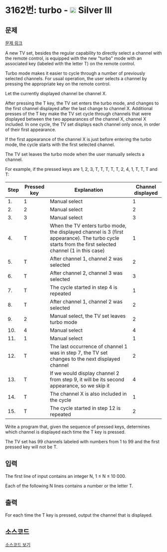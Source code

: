 # 3162번: turbo - <img src="https://static.solved.ac/tier_small/8.svg" style="height:20px" /> Silver III

<!-- performance -->

<!-- 문제 제출 후 깃허브에 푸시를 했을 때 제출한 코드의 성능이 입력될 공간입니다.-->

<!-- end -->

## 문제

[문제 링크](https://boj.kr/3162)


<p>A new TV set, besides the regular capability to directly select a channel with the remote control, is equipped with the new "turbo" mode with an associated key (labeled with the letter T) on the remote control.&nbsp;</p>

<p>Turbo mode makes it easier to cycle through a number of previously selected channels. For usual operation, the user selects a channel by pressing the appropriate key on the remote control.&nbsp;</p>

<p>Let the currently displayed channel be channel X.&nbsp;</p>

<p>After pressing the T key, the TV set enters the turbo mode, and changes to the first channel displayed after the last change to channel X. Additional presses of the T key make the TV set cycle through channels that were displayed between the two appearances of the channel X, channel X included. In one cycle, the TV set displays each channel only once, in order of their first appearance.&nbsp;</p>

<p>If the first appearance of the channel X is just before entering the turbo mode, the cycle starts with the first selected channel.&nbsp;</p>

<p>The TV set leaves the turbo mode when the user manually selects a channel.&nbsp;</p>

<p>For example, if the pressed keys are 1, 2, 3, T, T, T, T, T, 2, 4, 1, T, T, T and T:&nbsp;</p>

<table class="table table-bordered">
<thead>
<tr>
<th>Step</th>
<th>Pressed key</th>
<th>Explanation</th>
<th>Channel displayed</th>
</tr>
</thead>
<tbody>
<tr>
<td>1.</td>
<td>1</td>
<td>Manual select</td>
<td>1</td>
</tr>
<tr>
<td>2.</td>
<td>2</td>
<td>Manual select</td>
<td>2</td>
</tr>
<tr>
<td>3.</td>
<td>3</td>
<td>Manual select</td>
<td>3</td>
</tr>
<tr>
<td>4.</td>
<td>T</td>
<td>When the TV enters turbo mode, the displayed channel is 3 (first appearance). The turbo cycle starts from the first selected channel (1 in this case)</td>
<td>1</td>
</tr>
<tr>
<td>5.</td>
<td>T</td>
<td>After channel 1, channel 2 was selected</td>
<td>2</td>
</tr>
<tr>
<td>6.</td>
<td>T</td>
<td>After channel 2, channel 3 was selected</td>
<td>3</td>
</tr>
<tr>
<td>7.</td>
<td>T</td>
<td>The cycle started in step 4 is repeated</td>
<td>1</td>
</tr>
<tr>
<td>8.</td>
<td>T</td>
<td>After channel 1, channel 2 was selected</td>
<td>2</td>
</tr>
<tr>
<td>9.</td>
<td>2</td>
<td>Manual select, the TV set leaves turbo mode</td>
<td>2</td>
</tr>
<tr>
<td>10.</td>
<td>4</td>
<td>Manual select</td>
<td>4</td>
</tr>
<tr>
<td>11.</td>
<td>1</td>
<td>Manual select</td>
<td>1</td>
</tr>
<tr>
<td>12.</td>
<td>T</td>
<td>The last occurrence of channel 1 was in step 7, the TV set changes to the next displayed channel</td>
<td>2</td>
</tr>
<tr>
<td>13.</td>
<td>T</td>
<td>If we would display channel 2 from step 9, it will be its second appearance, so we skip it</td>
<td>4</td>
</tr>
<tr>
<td>14.</td>
<td>T</td>
<td>The channel X is also included in the cycle</td>
<td>1</td>
</tr>
<tr>
<td>15.</td>
<td>T</td>
<td>The cycle started in step 12 is repeated</td>
<td>2</td>
</tr>
</tbody>
</table>

<p>Write a program that, given the sequence of pressed keys, determines which channel is displayed each time the T key is pressed.&nbsp;</p>

<p>The TV set has 99 channels labeled with numbers from 1 to 99 and the first pressed key will not be T.&nbsp;</p>



## 입력


<p>The first line of input contains an integer N, 1 ≤ N ≤ 10 000.&nbsp;</p>

<p>Each of the following N lines contains a number or the letter T.&nbsp;</p>



## 출력


<p>For each time the T key is pressed, output the channel that is displayed.&nbsp;</p>



## 소스코드

[소스코드 보기](turbo.py)